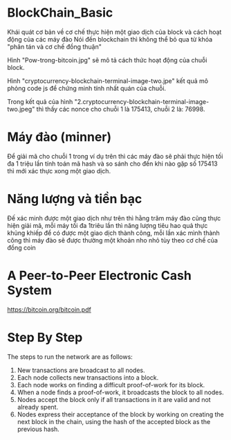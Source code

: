 # BlockChain_Basic
Khái quát cơ bản về cơ chế thực hiện một giao dịch của block và cách hoạt động của các máy đào
Nói đến blockchain thì không thể bỏ qua từ khóa "phân tán và cơ chế đồng thuận"

Hình "Pow-trong-bitcoin.jpg" sẽ mô tả cách thức hoạt động của chuỗi block.

Hình "cryptocurrency-blockchain-terminal-image-two.jpe" kết quả mô phỏng code js để chứng minh tính nhất quán của chuỗi.

Trong kết quả của hình "2.cryptocurrency-blockchain-terminal-image-two.jpeg" thì thấy các nonce cho chuỗi 1 là 175413, chuỗi 2 là: 76998.

# Máy đào (minner)
Để giải mã cho chuỗi 1 trong ví dụ trên thì các máy đào sẽ phải thực hiện tối đa 1 triệu lần tính toán mã hash và so sánh cho đến khi nào gặp số 175413 thì mới xác thực xong một giao dịch.


# Năng lượng và tiền bạc
Đế xác minh được một giao dịch như trên thì hằng trăm máy đào cũng thực hiện giải mã, mỗi máy tối đa 1triêu lần thì năng lượng tiêu hao quả thực khủng khiếp để có được một giao dịch thành công, mỗi lần xác mình thành công thì máy đào sẽ được thường một khoản nho nhỏ tùy theo cơ chế của đồng coin

# A Peer-to-Peer Electronic Cash System
https://bitcoin.org/bitcoin.pdf


# Step By Step

The steps to run the network are as follows:

1) New transactions are broadcast to all nodes.
2) Each node collects new transactions into a block.
3) Each node works on finding a difficult proof-of-work for its block.
4) When a node finds a proof-of-work, it broadcasts the block to all nodes.
5) Nodes accept the block only if all transactions in it are valid and not already spent.
6) Nodes express their acceptance of the block by working on creating the next block in the
chain, using the hash of the accepted block as the previous hash.
